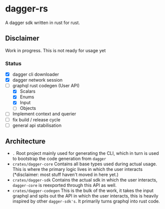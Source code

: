 # dagger-rs

A dagger sdk written in rust for rust.

## Disclaimer

Work in progress. This is not ready for usage yet

### Status

- [x] dagger cli downloader
- [x] dagger network session
- [ ] graphql rust codegen (User API)
  - [x] Scalars
  - [x] Enums
  - [x] Input
  - [ ] Objects
- [ ] Implement context and querier
- [ ] fix build / release cycle
- [ ] general api stabilisation

## Architecture

- `.` Root project mainly used for generating the CLI, which in turn is used to
  bootstrap the code generation from `dagger`
- `crates/dagger-core` Contains all base types used during actual usage. This is
  where the primary logic lives in which the user interacts (\*disclaimer: most
  stuff haven't moved in here yet.)
- `crates/dagger-sdk` Contains the actual sdk in which the user interacts,
  `dagger-core` is reexported through this API as well.
- `crates/dagger-codegen` This is the bulk of the work, it takes the input
  graphql and spits out the API in which the user interacts, this is heavily
  inspired by other `dagger-sdk's`. It primarily turns graphql into rust code.
